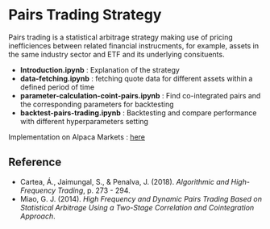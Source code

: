 ﻿# Pairs Trading Strategy

 Pairs trading is a statistical arbitrage strategy making use of pricing inefficiences between related financial instrucments, for example, assets in the same industry sector and ETF and its underlying consituents. 

 - **Introduction.ipynb** : Explanation of the strategy 
 - **data-fetching.ipynb** : fetching quote data for different assets within a defined period of time
 - **parameter-calculation-coint-pairs.ipynb** : Find co-integrated pairs and the corresponding parameters for backtesting 
 - **backtest-pairs-trading.ipynb** : Backtesting and compare performance with different hyperparameters setting 
 
Implementation on Alpaca Markets : [here](https://github.com/Bensk-96/pairs-trading-alpaca)

## Reference
- Cartea, Á., Jaimungal, S., & Penalva, J. (2018). *Algorithmic and High-Frequency Trading*, p. 273 - 294.
- Miao, G. J. (2014). *High Frequency and Dynamic Pairs Trading Based on Statistical Arbitrage Using a Two-Stage Correlation and Cointegration Approach*.

